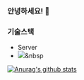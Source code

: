 ### 안녕하세요! 👋

### 기술스택
- Server
- <img src="https://img.shields.io/badge/brightgreen?style=flat-square&logo=simpleicons#6DB33F&logoColor=white"/></a>&nbsp 


 [![Anurag's github stats](https://github-readme-stats.vercel.app/api?username=Kimjoongyeon)](https://github.com/anuraghazra/github-readme-stats)
<!--
**Kimjoongyeon/Kimjoongyeon** is a ✨ _special_ ✨ repository because its `README.md` (this file) appears on your GitHub profile.

Here are some ideas to get you started:

- 🔭 I’m currently working on ...
- 🌱 I’m currently learning ...
- 👯 I’m looking to collaborate on ...
- 🤔 I’m looking for help with ...
- 💬 Ask me about ...
- 📫 How to reach me: ...
- 😄 Pronouns: ...
- ⚡ Fun fact: ...
-->
